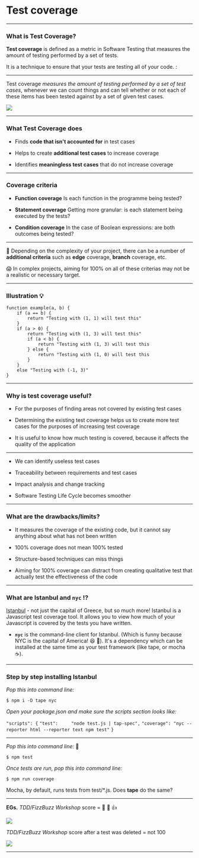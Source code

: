 
# Test coverage



---


### What is Test Coverage?
**Test coverage** is defined as a metric in Software Testing that measures the amount of testing performed by a set of tests.

It is a technique to ensure that your tests are testing all of your code. :

---

Test coverage _measures the amount of testing performed by a set of test cases_, whenever we can count things and can tell whether or not each of these items has been tested against by a set of given test cases.


![](https://i.imgur.com/7w8XAOX.png)


---


### What Test Coverage does

* Finds **code that isn't accounted for** in test cases 

* Helps to create **additional test cases** to increase coverage

* Identifies **meaningless test cases** that do not increase coverage

---

### Coverage criteria

* **Function coverage**
Is each function in the programme being tested?

* **Statement coverage**
Getting more granular: is each statement being executed by the tests?

* **Condition coverage**
In the case of Boolean expressions: are both outcomes being tested?

---

:information_desk_person:
Depending on the complexity of your project, there can be a number of **additional criteria** such as **edge** coverage, **branch** coverage, etc. 

:scream:
In complex projects, aiming for 100% on all of these criterias may not be a realistic or necessary target.

---

### Illustration :bulb:

```
function example(a, b) {
    if (a == b) {
        return "Testing with (1, 1) will test this"
    }
    if (a > 0) {
        return "Testing with (1, 3) will test this"
        if (a < b) {
            return "Testing with (1, 3) will test this
        } else {
            return "Testing with (1, 0) will test this
        }
    }
    else "Testing with (-1, 3)"
}
```


---

### Why is test coverage useful?

- For the purposes of finding areas not covered by existing test cases

- Determining the existing test coverage helps us to create more test cases for the purposes of increasing test coverage

- It is useful to know how much testing is covered, because it affects the quality of the application


---



- We can identify useless test cases

- Traceability between requirements and test cases

- Impact analysis and change tracking

- Software Testing Life Cycle becomes smoother


---

### What are the drawbacks/limits?

- It measures the coverage of the existing code, but it cannot say anything about what has not been written

- 100% coverage does not mean 100% tested

- Structure-based techniques can miss things

- Aiming for 100% coverage can distract from creating qualitative test that actually test the effectiveness of the code


---

### What are Istanbul and `nyc` :interrobang: 

[Istanbul](https://istanbul.js.org/) - not just the capital of Greece, but so much more! 
Istanbul is a Javascript test coverage tool. It allows you to view how much of your Javascript is covered by the tests you have written. 

* **`nyc`** is the command-line client for Istanbul.  (Which is funny because NYC is the capital of America! :laughing: :city_sunset:). It's a dependency which can be installed at the same time as your test framework (like tape, or mocha :coffee:).

---

### Step by step installing Istanbul 

_Pop this into command line:_

`$ npm i -D tape nyc`

_Open your package.json and make sure the scripts section looks like:_

`"scripts": {`
  `"test":     "node test.js | tap-spec",`
  `"coverage": "nyc --reporter html --reporter text npm test"`
`}`

---

_Pop this into command line:_ :lollipop:

`$ npm test`

_Once tests are run, pop this into command line:_

`$ npm run coverage`

Mocha, by default, runs tests from test/*.js. Does **tape** do the same?

---

**EGs.** _TDD/FizzBuzz Workshop_ score = :100:  :rocket:  :+1: 


![](https://i.imgur.com/U35oR3d.png) 

_TDD/FizzBuzz Workshop_ score after a test was deleted = not 100 

![](https://i.imgur.com/mMCCVvo.png)

---
